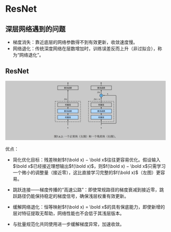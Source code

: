 # ResNet  

## 深层网络遇到的问题  
- 梯度消失：靠近底层的网络参数得不到有效更新，收敛速度慢。   
- 网络退化：传统深度网络在层数增加时，训练误差反而上升（非过拟合），称为“网络退化”。   

## ResNet  
![残差块](picture\ResNet_block.jpg)  

优点：  
- 简化优化目标：残差映射$f(\bold x) − \bold x$往往更容易优化。假设输入$\bold x$已经接近理想输出$f(\bold x)$，则$f(\bold x) − \bold x$只需学习一个微小的调整量（接近零），这比直接学习完整的$f(\bold x)$（左图）更容易。  

- 跳跃连接——梯度传播的“高速公路”：即使常规路径的梯度衰减到接近零，跳跃路径仍能保持稳定的梯度信号，确保浅层权重有效更新。  

- 缓解网络退化：恒等映射$f(\bold x) = \bold x$的具有保底能力，即使新增的层对特征提取无帮助，网络性能也不会低于其浅层版本。 

- 与批量规范化共同使用进一步缓解梯度异常，加速收敛。